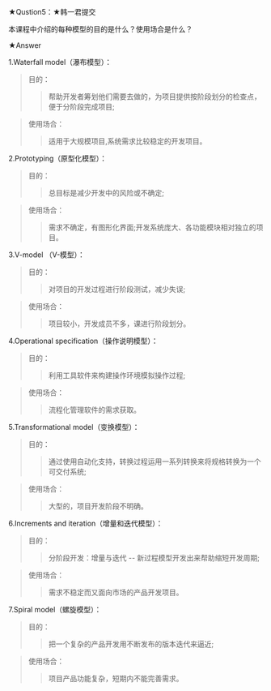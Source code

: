 ★Qustion5：★韩一君提交

本课程中介绍的每种模型的目的是什么？使用场合是什么？

★Answer

1.Waterfall model（瀑布模型）：
> 目的：
> > 帮助开发者筹划他们需要去做的，为项目提供按阶段划分的检查点，便于分阶段完成项目;

> 使用场合：
> > 适用于大规模项目,系统需求比较稳定的开发项目。

2.Prototyping（原型化模型）：

> 目的：
> > 总目标是减少开发中的风险或不确定;

> 使用场合：
> > 需求不确定，有图形化界面;开发系统庞大、各功能模块相对独立的项目。

3.V-model （V-模型）：

> 目的：
> > 对项目的开发过程进行阶段测试，减少失误;

> 使用场合：
> > 项目较小，开发成员不多，课进行阶段划分。

4.Operational specification（操作说明模型）：

> 目的：
> > 利用工具软件来构建操作环境模拟操作过程;

> 使用场合：
> > 流程化管理软件的需求获取。

5.Transformational model（变换模型）：

> 目的：
> > 通过使用自动化支持，转换过程运用一系列转换来将规格转换为一个可交付系统;

> 使用场合：
> > 大型的，项目开发阶段不明确。

6.Increments and iteration（增量和迭代模型）：

> 目的：
> > 分阶段开发：增量与迭代 -- 新过程模型开发出来帮助缩短开发周期;

> 使用场合：
> > 需求不稳定而又面向市场的产品开发项目。

7.Spiral model（螺旋模型）：

> 目的：
> > 把一个复杂的产品开发用不断发布的版本迭代来逼近;

> 使用场合：
> > 项目产品功能复杂，短期内不能完善需求。